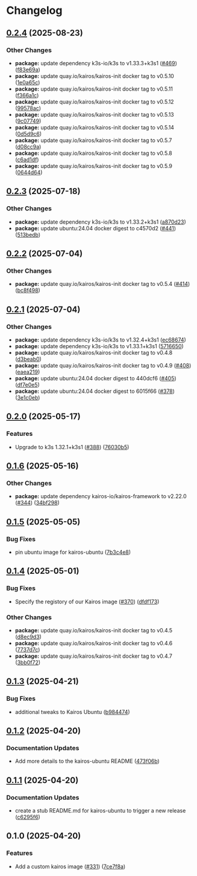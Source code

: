 # Changelog

## [0.2.4](https://github.com/marinatedconcrete/config/compare/kairos-ubuntu-0.2.3...kairos-ubuntu-0.2.4) (2025-08-23)


### Other Changes

* **package:** update dependency k3s-io/k3s to v1.33.3+k3s1 ([#469](https://github.com/marinatedconcrete/config/issues/469)) ([f83e69a](https://github.com/marinatedconcrete/config/commit/f83e69a4f5d85833cc9c3d85c2cc7dc784dbf4be))
* **package:** update quay.io/kairos/kairos-init docker tag to v0.5.10 ([1e0a65c](https://github.com/marinatedconcrete/config/commit/1e0a65ca14613af5746899aa2f89b82be201afdc))
* **package:** update quay.io/kairos/kairos-init docker tag to v0.5.11 ([f366a1c](https://github.com/marinatedconcrete/config/commit/f366a1ca08e319f7e17db654a8ed41073c3182a4))
* **package:** update quay.io/kairos/kairos-init docker tag to v0.5.12 ([99578ac](https://github.com/marinatedconcrete/config/commit/99578ac0d18a4ef200472bd66320276bfab10899))
* **package:** update quay.io/kairos/kairos-init docker tag to v0.5.13 ([9c07749](https://github.com/marinatedconcrete/config/commit/9c077499197ba25f9a432269d6a859adaea23abd))
* **package:** update quay.io/kairos/kairos-init docker tag to v0.5.14 ([0d5d9c6](https://github.com/marinatedconcrete/config/commit/0d5d9c66a18974406224c1857226a2ea4f656a29))
* **package:** update quay.io/kairos/kairos-init docker tag to v0.5.7 ([d08cc9a](https://github.com/marinatedconcrete/config/commit/d08cc9a059b5f349a300a4249d7f9ff371e500cf))
* **package:** update quay.io/kairos/kairos-init docker tag to v0.5.8 ([c6ad1df](https://github.com/marinatedconcrete/config/commit/c6ad1df288e7f15300d7981428972f02718e02c9))
* **package:** update quay.io/kairos/kairos-init docker tag to v0.5.9 ([0644d64](https://github.com/marinatedconcrete/config/commit/0644d64c0b6bdb6615f83a9b170ad97cb3facba3))

## [0.2.3](https://github.com/marinatedconcrete/config/compare/kairos-ubuntu-0.2.2...kairos-ubuntu-0.2.3) (2025-07-18)


### Other Changes

* **package:** update dependency k3s-io/k3s to v1.33.2+k3s1 ([a870d23](https://github.com/marinatedconcrete/config/commit/a870d236f7e8ac7c40684102cc6959bd8d684003))
* **package:** update ubuntu:24.04 docker digest to c4570d2 ([#441](https://github.com/marinatedconcrete/config/issues/441)) ([513bedb](https://github.com/marinatedconcrete/config/commit/513bedbcbba3b4564378a9cac0e25b2d47310920))

## [0.2.2](https://github.com/marinatedconcrete/config/compare/kairos-ubuntu-0.2.1...kairos-ubuntu-0.2.2) (2025-07-04)


### Other Changes

* **package:** update quay.io/kairos/kairos-init docker tag to v0.5.4 ([#414](https://github.com/marinatedconcrete/config/issues/414)) ([bc8f498](https://github.com/marinatedconcrete/config/commit/bc8f49800a8e638be9284d97f26ac4ad74ee0160))

## [0.2.1](https://github.com/marinatedconcrete/config/compare/kairos-ubuntu-0.2.0...kairos-ubuntu-0.2.1) (2025-07-04)


### Other Changes

* **package:** update dependency k3s-io/k3s to v1.32.4+k3s1 ([ec68674](https://github.com/marinatedconcrete/config/commit/ec6867440eea59e4075c44bf921c96738cd58d49))
* **package:** update dependency k3s-io/k3s to v1.33.1+k3s1 ([5716650](https://github.com/marinatedconcrete/config/commit/5716650f6b38fce0159b7566902ed344719fe121))
* **package:** update quay.io/kairos/kairos-init docker tag to v0.4.8 ([d3beab0](https://github.com/marinatedconcrete/config/commit/d3beab04d434ccee1f4c872468d6f52daa796bb3))
* **package:** update quay.io/kairos/kairos-init docker tag to v0.4.9 ([#408](https://github.com/marinatedconcrete/config/issues/408)) ([eaea219](https://github.com/marinatedconcrete/config/commit/eaea2198795cf216121a7789d58fed250fdcb2b6))
* **package:** update ubuntu:24.04 docker digest to 440dcf6 ([#405](https://github.com/marinatedconcrete/config/issues/405)) ([df7e0e5](https://github.com/marinatedconcrete/config/commit/df7e0e56a3fde2a1715c82e3d7bf6c8f1f197038))
* **package:** update ubuntu:24.04 docker digest to 6015f66 ([#378](https://github.com/marinatedconcrete/config/issues/378)) ([3e1c0eb](https://github.com/marinatedconcrete/config/commit/3e1c0eb9cc4e6440146017a74399ce0f041be3fe))

## [0.2.0](https://github.com/marinatedconcrete/config/compare/kairos-ubuntu-0.1.6...kairos-ubuntu-0.2.0) (2025-05-17)


### Features

* Upgrade to k3s 1.32.1+k3s1 ([#388](https://github.com/marinatedconcrete/config/issues/388)) ([76030b5](https://github.com/marinatedconcrete/config/commit/76030b50ad2bab66fac560b875e2ff370013c48b))

## [0.1.6](https://github.com/marinatedconcrete/config/compare/kairos-ubuntu-0.1.5...kairos-ubuntu-0.1.6) (2025-05-16)


### Other Changes

* **package:** update dependency kairos-io/kairos-framework to v2.22.0 ([#344](https://github.com/marinatedconcrete/config/issues/344)) ([34bf298](https://github.com/marinatedconcrete/config/commit/34bf298e85ed1775aefb6b5fa7535d9867854977))

## [0.1.5](https://github.com/marinatedconcrete/config/compare/kairos-ubuntu-0.1.4...kairos-ubuntu-0.1.5) (2025-05-05)


### Bug Fixes

* pin ubuntu image for kairos-ubuntu ([7b3c4e8](https://github.com/marinatedconcrete/config/commit/7b3c4e861e27b5bb6bb96e40ab392b0c08925128))

## [0.1.4](https://github.com/marinatedconcrete/config/compare/kairos-ubuntu-0.1.3...kairos-ubuntu-0.1.4) (2025-05-01)


### Bug Fixes

* Specify the registory of our Kairos image ([#370](https://github.com/marinatedconcrete/config/issues/370)) ([dfdf173](https://github.com/marinatedconcrete/config/commit/dfdf1731f61a2d8f39705aac88d163be50b9704a))


### Other Changes

* **package:** update quay.io/kairos/kairos-init docker tag to v0.4.5 ([d8ec9d3](https://github.com/marinatedconcrete/config/commit/d8ec9d3768db4c36de3a434874cc9bb9e687a46b))
* **package:** update quay.io/kairos/kairos-init docker tag to v0.4.6 ([7737d7c](https://github.com/marinatedconcrete/config/commit/7737d7cfb90ad933b2f39bbfc89e5186c9592a02))
* **package:** update quay.io/kairos/kairos-init docker tag to v0.4.7 ([3bb0f72](https://github.com/marinatedconcrete/config/commit/3bb0f72b0f9f5cb70fa95dcdde47a49d078e5ab4))

## [0.1.3](https://github.com/marinatedconcrete/config/compare/kairos-ubuntu@v0.1.2...kairos-ubuntu-0.1.3) (2025-04-21)


### Bug Fixes

* additional tweaks to Kairos Ubuntu ([b984474](https://github.com/marinatedconcrete/config/commit/b9844741dec487284140108a24331caeba4ba2ff))

## [0.1.2](https://github.com/marinatedconcrete/config/compare/kairos-ubuntu@v0.1.1...kairos-ubuntu@v0.1.2) (2025-04-20)


### Documentation Updates

* Add more details to the kairos-ubuntu README ([473f06b](https://github.com/marinatedconcrete/config/commit/473f06bfd9ba013b01c4697fea2c924f17f554f5))

## [0.1.1](https://github.com/marinatedconcrete/config/compare/kairos-ubuntu@v0.1.0...kairos-ubuntu@v0.1.1) (2025-04-20)


### Documentation Updates

* create a stub README.md for kairos-ubuntu to trigger a new release ([c6295f6](https://github.com/marinatedconcrete/config/commit/c6295f6b4641711d7b02eae738bee8f8f920952d))

## 0.1.0 (2025-04-20)


### Features

* Add a custom kairos image ([#331](https://github.com/marinatedconcrete/config/issues/331)) ([7ce7f8a](https://github.com/marinatedconcrete/config/commit/7ce7f8ae81940601faee2244f23ed1a103dc6188))
